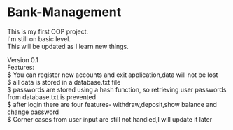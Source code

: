 # Bank-Management  
This is my first OOP project.  
I'm still on basic level.  
This will be updated as I learn new things.  

Version 0.1  
Features:  
$ You can register new accounts and exit application,data will not be lost  
$ all data is stored in a database.txt file  
$ passwords are stored using a hash function, so retrieving user passwords from database.txt is prevented  
$ after login there are four features- withdraw,deposit,show balance and change password  
$ Corner cases from user input are still not handled,I will update it later  
